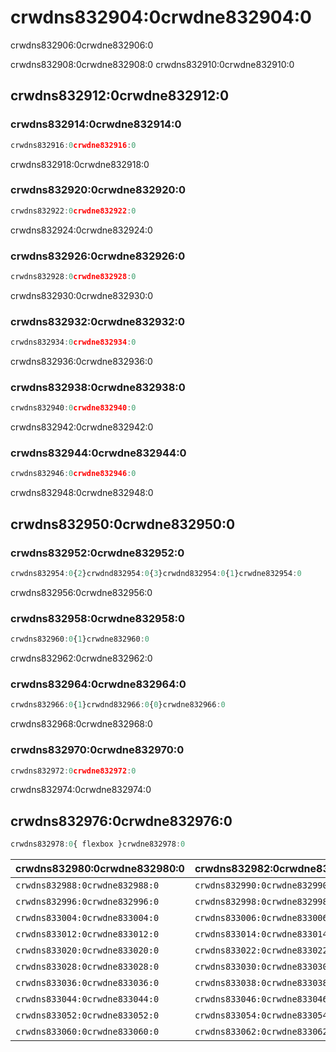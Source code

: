 # crwdns832904:0crwdne832904:0

<p class="description">crwdns832906:0crwdne832906:0</p>

crwdns832908:0crwdne832908:0 crwdns832910:0crwdne832910:0

## crwdns832912:0crwdne832912:0

### crwdns832914:0crwdne832914:0

```jsx
crwdns832916:0crwdne832916:0
```

crwdns832918:0crwdne832918:0

### crwdns832920:0crwdne832920:0

```jsx
crwdns832922:0crwdne832922:0
```

crwdns832924:0crwdne832924:0

### crwdns832926:0crwdne832926:0

```jsx
crwdns832928:0crwdne832928:0
```

crwdns832930:0crwdne832930:0

### crwdns832932:0crwdne832932:0

```jsx
crwdns832934:0crwdne832934:0
```

crwdns832936:0crwdne832936:0

### crwdns832938:0crwdne832938:0

```jsx
crwdns832940:0crwdne832940:0
```

crwdns832942:0crwdne832942:0

### crwdns832944:0crwdne832944:0

```jsx
crwdns832946:0crwdne832946:0
```

crwdns832948:0crwdne832948:0

## crwdns832950:0crwdne832950:0

### crwdns832952:0crwdne832952:0

```jsx
crwdns832954:0{2}crwdnd832954:0{3}crwdnd832954:0{1}crwdne832954:0
```

crwdns832956:0crwdne832956:0

### crwdns832958:0crwdne832958:0

```jsx
crwdns832960:0{1}crwdne832960:0
```

crwdns832962:0crwdne832962:0

### crwdns832964:0crwdne832964:0

```jsx
crwdns832966:0{1}crwdnd832966:0{0}crwdne832966:0
```

crwdns832968:0crwdne832968:0

### crwdns832970:0crwdne832970:0

```jsx
crwdns832972:0crwdne832972:0
```

crwdns832974:0crwdne832974:0

## crwdns832976:0crwdne832976:0

```js
crwdns832978:0{ flexbox }crwdne832978:0
```

| crwdns832980:0crwdne832980:0   | crwdns832982:0crwdne832982:0   | crwdns832984:0crwdne832984:0   | crwdns832986:0crwdne832986:0 |
|:------------------------------ |:------------------------------ |:------------------------------ |:---------------------------- |
| `crwdns832988:0crwdne832988:0` | `crwdns832990:0crwdne832990:0` | `crwdns832992:0crwdne832992:0` | crwdns832994:0crwdne832994:0 |
| `crwdns832996:0crwdne832996:0` | `crwdns832998:0crwdne832998:0` | `crwdns833000:0crwdne833000:0` | crwdns833002:0crwdne833002:0 |
| `crwdns833004:0crwdne833004:0` | `crwdns833006:0crwdne833006:0` | `crwdns833008:0crwdne833008:0` | crwdns833010:0crwdne833010:0 |
| `crwdns833012:0crwdne833012:0` | `crwdns833014:0crwdne833014:0` | `crwdns833016:0crwdne833016:0` | crwdns833018:0crwdne833018:0 |
| `crwdns833020:0crwdne833020:0` | `crwdns833022:0crwdne833022:0` | `crwdns833024:0crwdne833024:0` | crwdns833026:0crwdne833026:0 |
| `crwdns833028:0crwdne833028:0` | `crwdns833030:0crwdne833030:0` | `crwdns833032:0crwdne833032:0` | crwdns833034:0crwdne833034:0 |
| `crwdns833036:0crwdne833036:0` | `crwdns833038:0crwdne833038:0` | `crwdns833040:0crwdne833040:0` | crwdns833042:0crwdne833042:0 |
| `crwdns833044:0crwdne833044:0` | `crwdns833046:0crwdne833046:0` | `crwdns833048:0crwdne833048:0` | crwdns833050:0crwdne833050:0 |
| `crwdns833052:0crwdne833052:0` | `crwdns833054:0crwdne833054:0` | `crwdns833056:0crwdne833056:0` | crwdns833058:0crwdne833058:0 |
| `crwdns833060:0crwdne833060:0` | `crwdns833062:0crwdne833062:0` | `crwdns833064:0crwdne833064:0` | crwdns833066:0crwdne833066:0 |